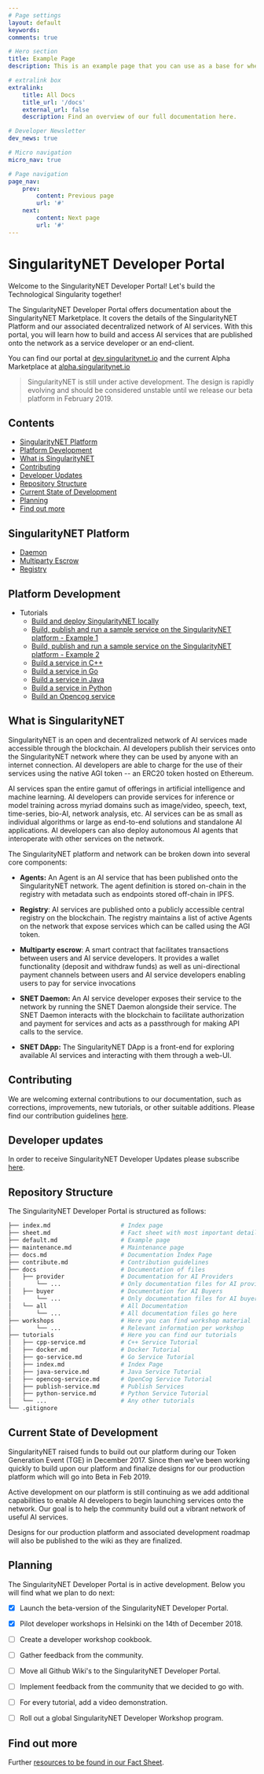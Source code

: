 ```yaml
---
# Page settings
layout: default
keywords:
comments: true

# Hero section
title: Example Page
description: This is an example page that you can use as a base for when adding new content.

# extralink box
extralink:
    title: All Docs
    title_url: '/docs'
    external_url: false
    description: Find an overview of our full documentation here.

# Developer Newsletter
dev_news: true

# Micro navigation
micro_nav: true

# Page navigation
page_nav:
    prev:
        content: Previous page
        url: '#'
    next:
        content: Next page
        url: '#'
---
```


# SingularityNET Developer Portal

Welcome to the SingularityNET Developer Portal! Let's build the Technological Singularity together!

The SingularityNET Developer Portal offers documentation about the SingularityNET Marketplace. It covers the details of the SingularityNET Platform and our associated decentralized network of AI services. With this portal, you will learn how to build and access AI services that are published onto the network as a service developer or an end-client.

You can find our portal at [dev.singularitynet.io](dev.singularitynet.io) and the current Alpha Marketplace at [alpha.singularitynet.io](alpha.singularitynet.io)

> SingularityNET is still under active development. The design is rapidly evolving and should be considered unstable until we release our beta platform in February 2019.

## Contents
- [SingularityNET Platform](singularitynet-platform)
- [Platform Development](platform-development)
- [What is SingularityNET](what-is-singularitynet)
- [Contributing](contributing)
- [Developer Updates](developer-updates)
- [Repository Structure](repository-structure)
- [Current State of Development](current-state-of-development)
- [Planning](planning)
- [Find out more](find-out-more)

## SingularityNET Platform
- [Daemon](docs/all/daemon.md)
- [Multiparty Escrow](docs/all/mpe/mpe.md)
- [Registry](docs/all/registry.md)


## Platform Development
- Tutorials
	- [Build and deploy SingularityNET locally](/docs/all/mpe/front-to-back-examples/Build-and-deploy-SingularityNET-locally.md)
	- [Build, publish and run a sample service on the SingularityNET platform - Example 1](/docs/all/mpe/front-to-back-examples/example1.md)
	- [Build, publish and run a sample service on the SingularityNET platform - Example 2](/tutorials/publish)
	- [Build a service in C++](/tutorials/cpp)
	- [Build a service in Go](/tutorials/go)
	- [Build a service in Java](/tutorials/java)
	- [Build a service in Python](/tutorials/python)
	- [Build an Opencog service](/tutorials/opencog)

## What is SingularityNET
SingularityNET is an open and decentralized network of AI services made accessible through the blockchain. AI developers publish their services onto the SingularityNET network where they can be used by anyone with an internet connection. AI developers are able to charge for the use of their services using the native AGI token -- an ERC20 token hosted on Ethereum.

AI services span the entire gamut of offerings in artificial intelligence and machine learning. AI developers can provide services for inference or model training across myriad domains such as image/video, speech, text, time-series, bio-AI, network analysis, etc. AI services can be as small as individual algorithms or large as end-to-end solutions and standalone AI applications. AI developers can also deploy autonomous AI agents that interoperate with other services on the network.

The SingularityNET platform and network can be broken down into several core components:

* **Agents:** An Agent is an AI service that has been published onto the SingularityNET network. The agent definition is stored on-chain in the registry with metadata such as endpoints stored off-chain in IPFS.

* **Registry**: AI services are published onto a publicly accessible central registry on the
blockchain. The registry maintains a list of active Agents on the network that expose services
which can be called using the AGI token.

* **Multiparty escrow**: A smart contract that facilitates transactions between users and AI service developers. It provides a wallet functionality (deposit and withdraw funds) as well as uni-directional payment channels between users and AI service developers enabling users to pay for service invocations

* **SNET Daemon:** An AI service developer exposes their service to the network by running
the SNET Daemon alongside their service. The SNET Daemon interacts with the blockchain to
facilitate authorization and payment for services and acts as a passthrough for making API
calls to the service.

* **SNET DApp:** The SingularityNET DApp is a front-end for exploring available AI services
and interacting with them through a web-UI.

## Contributing
We are welcoming external contributions to our documentation, such as corrections, improvements, new tutorials, or other suitable additions. Please find our contribution guidelines [here](dev.singularitynet.io/contribute).

## Developer updates
In order to receive SingularityNET Developer Updates please subscribe [here](dev.singularitynet.io/newsletter).

## Repository Structure
The SingularityNET Developer Portal is structured as follows:
```bash
├── index.md                    # Index page
├── sheet.md                    # Fact sheet with most important details
├── default.md                  # Example page
├── maintenance.md              # Maintenance page
├── docs.md                     # Documentation Index Page
├── contribute.md               # Contribution guidelines
├── docs                        # Documentation of files
│   ├── provider                # Documentation for AI Providers
│       └── ...                 # Only documentation files for AI providers
│   ├── buyer                   # Documentation for AI Buyers
│       └── ...                 # Only documentation files for AI buyers
│   └── all                     # All Documentation
│       └── ...                 # All documentation files go here
├── workshops                   # Here you can find workshop material
│       └── ...                 # Relevant information per workshop
├── tutorials                   # Here you can find our tutorials
│   ├── cpp-service.md          # C++ Service Tutorial
│   ├── docker.md               # Docker Tutorial
│   ├── go-service.md           # Go Service Tutorial
│   ├── index.md                # Index Page
│   ├── java-service.md         # Java Service Tutorial
│   ├── opencog-service.md      # OpenCog Service Tutorial
│   ├── publish-service.md      # Publish Services
│   ├── python-service.md       # Python Service Tutorial
│   └── ...                     # Any other tutorials
└── .gitignore
```

## Current State of Development
SingularityNET raised funds to build out our platform during our Token Generation Event (TGE) in December 2017. Since then we've been working quickly to build upon our platform and finalize designs for our production platform which will go into Beta in Feb 2019.

Active development on our platform is still continuing as we add additional capabilities to enable AI developers to begin launching services onto the network. Our goal is to help the community build out a vibrant network of useful AI services.

Designs for our production platform and associated development roadmap will also be published to the wiki as they are finalized.


## Planning
The SingularityNET Developer Portal is in active development. Below you will find what we plan to do next:

* [x] Launch the beta-version of the SingularityNET Developer Portal.
* [x] Pilot developer workshops in Helsinki on the 14th of December 2018.
* [ ] Create a developer workshop cookbook.
* [ ] Gather feedback from the community.
* [ ] Move all Github Wiki's to the SingularityNET Developer Portal.
* [ ] Implement feedback from the community that we decided to go with.
* [ ] For every tutorial, add a video demonstration.
* [ ] Roll out a global SingularityNET Developer Workshop program.


## Find out more
Further [resources to be found in our Fact Sheet](/sheet.md).
